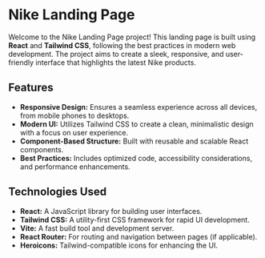 # Nike Landing Page

Welcome to the Nike Landing Page project! This landing page is built using **React** and **Tailwind CSS**, following the best practices in modern web development. The project aims to create a sleek, responsive, and user-friendly interface that highlights the latest Nike products.

##  Features

- **Responsive Design:** Ensures a seamless experience across all devices, from mobile phones to desktops.
- **Modern UI:** Utilizes Tailwind CSS to create a clean, minimalistic design with a focus on user experience.
- **Component-Based Structure:** Built with reusable and scalable React components.
- **Best Practices:** Includes optimized code, accessibility considerations, and performance enhancements.

##  Technologies Used

- **React:** A JavaScript library for building user interfaces.
- **Tailwind CSS:** A utility-first CSS framework for rapid UI development.
- **Vite:** A fast build tool and development server.
- **React Router:** For routing and navigation between pages (if applicable).
- **Heroicons:** Tailwind-compatible icons for enhancing the UI.
